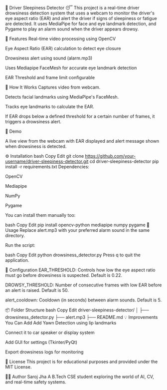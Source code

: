 🚗 Driver Sleepiness Detector 😴
This project is a real-time driver drowsiness detection system that uses a webcam to monitor the driver's eye aspect ratio (EAR) and alert the driver if signs of sleepiness or fatigue are detected. It uses MediaPipe for face and eye landmark detection, and Pygame to play an alarm sound when the driver appears drowsy.

🔧 Features
Real-time video processing using OpenCV

Eye Aspect Ratio (EAR) calculation to detect eye closure

Drowsiness alert using sound (alarm.mp3)

Uses Mediapipe FaceMesh for accurate eye landmark detection

EAR Threshold and frame limit configurable

🧠 How It Works
Captures video from webcam.

Detects facial landmarks using MediaPipe's FaceMesh.

Tracks eye landmarks to calculate the EAR.

If EAR drops below a defined threshold for a certain number of frames, it triggers a drowsiness alert.

📸 Demo

A live view from the webcam with EAR displayed and alert message shown when drowsiness is detected.

⚙️ Installation
bash
Copy
Edit
git clone https://github.com/your-username/driver-sleepiness-detector.git
cd driver-sleepiness-detector
pip install -r requirements.txt
Dependencies:

OpenCV

Mediapipe

NumPy

Pygame

You can install them manually too:

bash
Copy
Edit
pip install opencv-python mediapipe numpy pygame
📁 Usage
Replace alert.mp3 with your preferred alarm sound in the same directory.

Run the script:

bash
Copy
Edit
python drowsiness_detector.py
Press q to quit the application.

🧪 Configuration
EAR_THRESHOLD: Controls how low the eye aspect ratio must go before drowsiness is suspected. Default is 0.22.

DROWSY_THRESHOLD: Number of consecutive frames with low EAR before an alert is raised. Default is 50.

alert_cooldown: Cooldown (in seconds) between alarm sounds. Default is 5.

📦 Folder Structure
bash
Copy
Edit
driver-sleepiness-detector/
│
├── drowsiness_detector.py
├── alert.mp3
├── README.md
💡 Improvements You Can Add
Add Yawn Detection using lip landmarks

Connect it to car speaker or display system

Add GUI for settings (Tkinter/PyQt)

Export drowsiness logs for monitoring

📜 License
This project is for educational purposes and provided under the MIT License.

🙋‍♂️ Author
Saroj Jha
A B.Tech CSE student exploring the world of AI, CV, and real-time safety systems.
